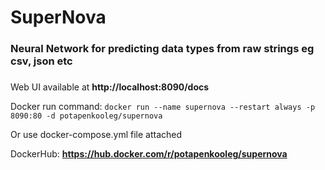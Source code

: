 # SuperNova

### Neural Network for predicting data types from raw strings eg csv, json etc
###

Web UI available at **http://localhost:8090/docs**

Docker run command: `docker run --name supernova --restart always -p 8090:80 -d potapenkooleg/supernova` 

Or use docker-compose.yml file attached 

DockerHub: **https://hub.docker.com/r/potapenkooleg/supernova**